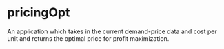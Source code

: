 # pricingOpt
An application which takes in the current demand-price data and cost per unit and returns the optimal price for profit maximization.
